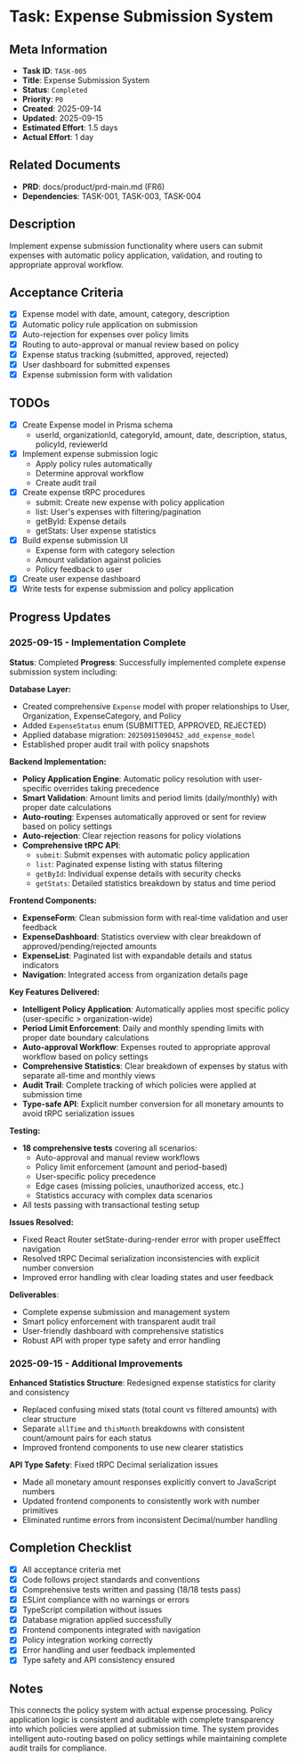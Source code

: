 # Task: Expense Submission System

## Meta Information

- **Task ID**: `TASK-005`
- **Title**: Expense Submission System
- **Status**: `Completed`
- **Priority**: `P0`
- **Created**: 2025-09-14
- **Updated**: 2025-09-15
- **Estimated Effort**: 1.5 days
- **Actual Effort**: 1 day

## Related Documents

- **PRD**: docs/product/prd-main.md (FR6)
- **Dependencies**: TASK-001, TASK-003, TASK-004

## Description

Implement expense submission functionality where users can submit expenses with automatic policy application, validation, and routing to appropriate approval workflow.

## Acceptance Criteria

- [x] Expense model with date, amount, category, description
- [x] Automatic policy rule application on submission
- [x] Auto-rejection for expenses over policy limits
- [x] Routing to auto-approval or manual review based on policy
- [x] Expense status tracking (submitted, approved, rejected)
- [x] User dashboard for submitted expenses
- [x] Expense submission form with validation

## TODOs

- [x] Create Expense model in Prisma schema
  - userId, organizationId, categoryId, amount, date, description, status, policyId, reviewerId
- [x] Implement expense submission logic
  - Apply policy rules automatically
  - Determine approval workflow
  - Create audit trail
- [x] Create expense tRPC procedures
  - submit: Create new expense with policy application
  - list: User's expenses with filtering/pagination
  - getById: Expense details
  - getStats: User expense statistics
- [x] Build expense submission UI
  - Expense form with category selection
  - Amount validation against policies
  - Policy feedback to user
- [x] Create user expense dashboard
- [x] Write tests for expense submission and policy application

## Progress Updates

### 2025-09-15 - Implementation Complete

**Status**: Completed
**Progress**: Successfully implemented complete expense submission system including:

**Database Layer:**
- Created comprehensive `Expense` model with proper relationships to User, Organization, ExpenseCategory, and Policy
- Added `ExpenseStatus` enum (SUBMITTED, APPROVED, REJECTED)
- Applied database migration: `20250915090452_add_expense_model`
- Established proper audit trail with policy snapshots

**Backend Implementation:**
- **Policy Application Engine**: Automatic policy resolution with user-specific overrides taking precedence
- **Smart Validation**: Amount limits and period limits (daily/monthly) with proper date calculations
- **Auto-routing**: Expenses automatically approved or sent for review based on policy settings
- **Auto-rejection**: Clear rejection reasons for policy violations
- **Comprehensive tRPC API**:
  - `submit`: Submit expenses with automatic policy application
  - `list`: Paginated expense listing with status filtering
  - `getById`: Individual expense details with security checks
  - `getStats`: Detailed statistics breakdown by status and time period

**Frontend Components:**
- **ExpenseForm**: Clean submission form with real-time validation and user feedback
- **ExpenseDashboard**: Statistics overview with clear breakdown of approved/pending/rejected amounts
- **ExpenseList**: Paginated list with expandable details and status indicators
- **Navigation**: Integrated access from organization details page

**Key Features Delivered:**
- **Intelligent Policy Application**: Automatically applies most specific policy (user-specific > organization-wide)
- **Period Limit Enforcement**: Daily and monthly spending limits with proper date boundary calculations
- **Auto-approval Workflow**: Expenses routed to appropriate approval workflow based on policy settings
- **Comprehensive Statistics**: Clear breakdown of expenses by status with separate all-time and monthly views
- **Audit Trail**: Complete tracking of which policies were applied at submission time
- **Type-safe API**: Explicit number conversion for all monetary amounts to avoid tRPC serialization issues

**Testing:**
- **18 comprehensive tests** covering all scenarios:
  - Auto-approval and manual review workflows
  - Policy limit enforcement (amount and period-based)
  - User-specific policy precedence
  - Edge cases (missing policies, unauthorized access, etc.)
  - Statistics accuracy with complex data scenarios
- All tests passing with transactional testing setup

**Issues Resolved:**
- Fixed React Router setState-during-render error with proper useEffect navigation
- Resolved tRPC Decimal serialization inconsistencies with explicit number conversion
- Improved error handling with clear loading states and user feedback

**Deliverables**:
- Complete expense submission and management system
- Smart policy enforcement with transparent audit trail
- User-friendly dashboard with comprehensive statistics
- Robust API with proper type safety and error handling

### 2025-09-15 - Additional Improvements

**Enhanced Statistics Structure**: Redesigned expense statistics for clarity and consistency
- Replaced confusing mixed stats (total count vs filtered amounts) with clear structure
- Separate `allTime` and `thisMonth` breakdowns with consistent count/amount pairs for each status
- Improved frontend components to use new clearer statistics

**API Type Safety**: Fixed tRPC Decimal serialization issues
- Made all monetary amount responses explicitly convert to JavaScript numbers
- Updated frontend components to consistently work with number primitives
- Eliminated runtime errors from inconsistent Decimal/number handling

## Completion Checklist

- [x] All acceptance criteria met
- [x] Code follows project standards and conventions
- [x] Comprehensive tests written and passing (18/18 tests pass)
- [x] ESLint compliance with no warnings or errors
- [x] TypeScript compilation without issues
- [x] Database migration applied successfully
- [x] Frontend components integrated with navigation
- [x] Policy integration working correctly
- [x] Error handling and user feedback implemented
- [x] Type safety and API consistency ensured

## Notes

This connects the policy system with actual expense processing. Policy application logic is consistent and auditable with complete transparency into which policies were applied at submission time. The system provides intelligent auto-routing based on policy settings while maintaining complete audit trails for compliance.